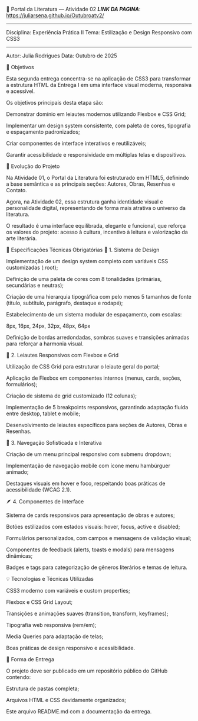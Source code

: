
🎨 Portal da Literatura — Atividade 02
***LINK DA PAGINA***: https://juliarsena.github.io/Outubroatv2/

---

Disciplina: Experiência Prática II
Tema: Estilização e Design Responsivo com CSS3

---
Autor: Julia Rodrigues
Data: Outubro de 2025

🎯 Objetivos

Esta segunda entrega concentra-se na aplicação de CSS3 para transformar a estrutura HTML da Entrega I em uma interface visual moderna, responsiva e acessível.

Os objetivos principais desta etapa são:

Demonstrar domínio em leiautes modernos utilizando Flexbox e CSS Grid;

Implementar um design system consistente, com paleta de cores, tipografia e espaçamento padronizados;

Criar componentes de interface interativos e reutilizáveis;

Garantir acessibilidade e responsividade em múltiplas telas e dispositivos.

🧱 Evolução do Projeto

Na Atividade 01, o Portal da Literatura foi estruturado em HTML5, definindo a base semântica e as principais seções: Autores, Obras, Resenhas e Contato.

Agora, na Atividade 02, essa estrutura ganha identidade visual e personalidade digital, representando de forma mais atrativa o universo da literatura.

O resultado é uma interface equilibrada, elegante e funcional, que reforça os valores do projeto: acesso à cultura, incentivo à leitura e valorização da arte literária.

🧩 Especificações Técnicas Obrigatórias
🧠 1. Sistema de Design

Implementação de um design system completo com variáveis CSS customizadas (:root);

Definição de uma paleta de cores com 8 tonalidades (primárias, secundárias e neutras);

Criação de uma hierarquia tipográfica com pelo menos 5 tamanhos de fonte (título, subtítulo, parágrafo, destaque e rodapé);

Estabelecimento de um sistema modular de espaçamento, com escalas:

8px, 16px, 24px, 32px, 48px, 64px


Definição de bordas arredondadas, sombras suaves e transições animadas para reforçar a harmonia visual.

📱 2. Leiautes Responsivos com Flexbox e Grid

Utilização de CSS Grid para estruturar o leiaute geral do portal;

Aplicação de Flexbox em componentes internos (menus, cards, seções, formulários);

Criação de sistema de grid customizado (12 colunas);

Implementação de 5 breakpoints responsivos, garantindo adaptação fluida entre desktop, tablet e mobile;

Desenvolvimento de leiautes específicos para seções de Autores, Obras e Resenhas.

🧭 3. Navegação Sofisticada e Interativa

Criação de um menu principal responsivo com submenu dropdown;

Implementação de navegação mobile com ícone menu hambúrguer animado;

Destaques visuais em hover e foco, respeitando boas práticas de acessibilidade (WCAG 2.1).

🪶 4. Componentes de Interface

Sistema de cards responsivos para apresentação de obras e autores;

Botões estilizados com estados visuais: hover, focus, active e disabled;

Formulários personalizados, com campos e mensagens de validação visual;

Componentes de feedback (alerts, toasts e modals) para mensagens dinâmicas;

Badges e tags para categorização de gêneros literários e temas de leitura.

💡 Tecnologias e Técnicas Utilizadas

CSS3 moderno com variáveis e custom properties;

Flexbox e CSS Grid Layout;

Transições e animações suaves (transition, transform, keyframes);

Tipografia web responsiva (rem/em);

Media Queries para adaptação de telas;

Boas práticas de design responsivo e acessibilidade.

🚀 Forma de Entrega

O projeto deve ser publicado em um repositório público do GitHub contendo:

Estrutura de pastas completa;

Arquivos HTML e CSS devidamente organizados;

Este arquivo README.md com a documentação da entrega.

